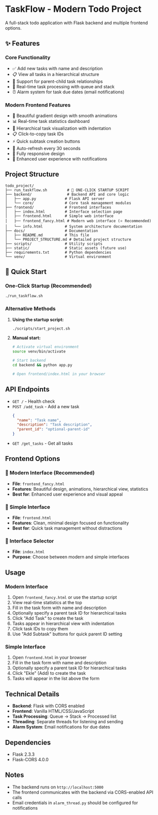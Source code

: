 # TaskFlow - Modern Todo Project

A full-stack todo application with Flask backend and multiple frontend options.

## ✨ Features

### Core Functionality
- ✅ Add new tasks with name and description
- 📋 View all tasks in a hierarchical structure
- 🔗 Support for parent-child task relationships
- 🔄 Real-time task processing with queue and stack
- ⏰ Alarm system for task due dates (email notifications)

### Modern Frontend Features
- 🎨 Beautiful gradient design with smooth animations
- 📊 Real-time task statistics dashboard
- 🌳 Hierarchical task visualization with indentation
- 📋 Click-to-copy task IDs
- ⚡ Quick subtask creation buttons
- 🔄 Auto-refresh every 30 seconds
- 📱 Fully responsive design
- 🎯 Enhanced user experience with notifications

## Project Structure

```
todo_project/
├── run_taskflow.sh         # 🚀 ONE-CLICK STARTUP SCRIPT
├── backend/                # Backend API and core logic
│   ├── app.py             # Flask API server
│   └── core/              # Core task management modules
├── frontend/              # Frontend interfaces
│   ├── index.html         # Interface selection page
│   ├── frontend.html      # Simple web interface
│   ├── frontend_fancy.html # Modern web interface (⭐ Recommended)
│   └── info.html          # System architecture documentation
├── docs/                  # Documentation
│   ├── README.md          # This file
│   └── PROJECT_STRUCTURE.md # Detailed project structure
├── scripts/               # Utility scripts
├── static/                # Static assets (future use)
├── requirements.txt       # Python dependencies
└── venv/                  # Virtual environment
```

## 🚀 Quick Start

### One-Click Startup (Recommended)
```bash
./run_taskflow.sh
```

### Alternative Methods

1. **Using the startup script:**
   ```bash
   ./scripts/start_project.sh
   ```

2. **Manual start:**
   ```bash
   # Activate virtual environment
   source venv/bin/activate

   # Start backend
   cd backend && python app.py

   # Open frontend/index.html in your browser
   ```

## API Endpoints

- `GET /` - Health check
- `POST /add_task` - Add a new task
  ```json
  {
    "name": "Task name",
    "description": "Task description",
    "parent_id": "optional-parent-id"
  }
  ```
- `GET /get_tasks` - Get all tasks

## Frontend Options

### 🚀 Modern Interface (Recommended)
- **File**: `frontend_fancy.html`
- **Features**: Beautiful design, animations, hierarchical view, statistics
- **Best for**: Enhanced user experience and visual appeal

### 📝 Simple Interface
- **File**: `frontend.html`
- **Features**: Clean, minimal design focused on functionality
- **Best for**: Quick task management without distractions

### 🎯 Interface Selector
- **File**: `index.html`
- **Purpose**: Choose between modern and simple interfaces

## Usage

### Modern Interface
1. Open `frontend_fancy.html` or use the startup script
2. View real-time statistics at the top
3. Fill in the task form with name and description
4. Optionally specify a parent task ID for hierarchical tasks
5. Click "Add Task" to create the task
6. Tasks appear in hierarchical view with indentation
7. Click task IDs to copy them
8. Use "Add Subtask" buttons for quick parent ID setting

### Simple Interface
1. Open `frontend.html` in your browser
2. Fill in the task form with name and description
3. Optionally specify a parent task ID for hierarchical tasks
4. Click "Ekle" (Add) to create the task
5. Tasks will appear in the list above the form

## Technical Details

- **Backend**: Flask with CORS enabled
- **Frontend**: Vanilla HTML/CSS/JavaScript
- **Task Processing**: Queue → Stack → Processed list
- **Threading**: Separate threads for listening and sending
- **Alarm System**: Email notifications for due dates

## Dependencies

- Flask 2.3.3
- Flask-CORS 4.0.0

## Notes

- The backend runs on `http://localhost:5000`
- The frontend communicates with the backend via CORS-enabled API calls
- Email credentials in `alarm_thread.py` should be configured for notifications
